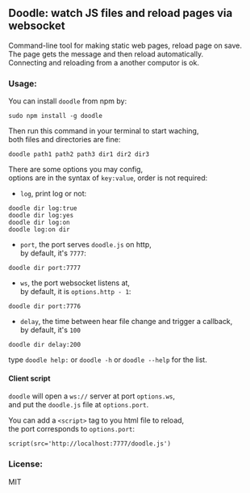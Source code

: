 
Doodle: watch JS files and reload pages via websocket
------

Command-line tool for making static web pages, reload page on save.  
The page gets the message and then reload automatically.  
Connecting and reloading from a another computor is ok.  

### Usage:  

You can install `doodle` from npm by:  

```
sudo npm install -g doodle
```

Then run this command in your terminal to start waching,  
both files and directories are fine:

```
doodle path1 path2 path3 dir1 dir2 dir3
```

There are some options you may config,  
options are in the syntax of `key:value`, order is not required:

* `log`, print log or not:

```
doodle dir log:true
doodle dir log:yes
doodle dir log:on
doodle log:on dir
```

* `port`, the port serves `doodle.js` on http,  
by default, it's `7777`:  

```
doodle dir port:7777
```

* `ws`, the port websocket listens at,  
by default, it is `options.http - 1`:

```
doodle dir port:7776
```

* `delay`, the time between hear file change and trigger a callback,  
by default, it's `100`

```
doodle dir delay:200
```

type `doodle help:` or `doodle -h` or `doodle --help` for the list.

#### Client script

`doodle` will open a `ws://` server at port `options.ws`,  
and put the `doodle.js` file at `options.port`.  

You can add a `<script>` tag to you html file to reload,  
the port corresponds to `options.port`:

```jade
script(src='http://localhost:7777/doodle.js')
```

### License:  

MIT  